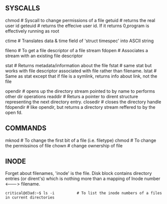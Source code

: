 

##	SYSCALLS

chmod			# Syscall to change permissions of a file
getuid			# returns the real user id
geteuid			# returns the effecive user id. If it returns 0,program is effectively running as root

ctime			# Translates data & time field of 'struct timespec' into ASCII string

fileno			# To get a file descriptor of a file stream
fdopen			# Associates a stream with an existing file descriptor

stat			# Returns metadata/information about the file
fstat			# same stat but works with file descriptor associated with file rather than filename.
lstat			# Same as stat except that if file is a symlink, returns info about link, not the file


opendir			# opens up the directory stream pointed to by name to performs other dir operations
readdir			# Returs a pointer to dirent structure representing the next directory entry.
closedir		# closes the directory handle
fdopendir		# like opendir, but returns a directory stream reffered to by the open fd.


##	COMMANDS

mknod			# To change the first bit of a file (i.e. filetype)
chmod			# To change the permissinos of file
chown			# change ownership of file



##	INODE
Forget about filenames, 'inode' is the file. Disk block contains directory entries (or dirent's) which is nothing more than a mapping of Inode number <---> filename.

```
critical@d3ad:~$ ls -i			# To list the inode numbers of a files in current directories
```
